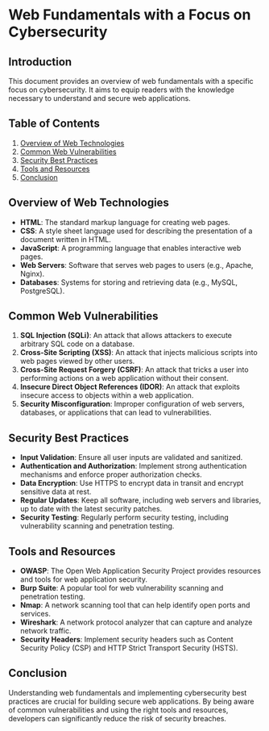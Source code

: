 # Web Fundamentals with a Focus on Cybersecurity

## Introduction

This document provides an overview of web fundamentals with a specific focus on cybersecurity. It aims to equip readers with the knowledge necessary to understand and secure web applications.

## Table of Contents

1. [Overview of Web Technologies](#overview-of-web-technologies)
2. [Common Web Vulnerabilities](#common-web-vulnerabilities)
3. [Security Best Practices](#security-best-practices)
4. [Tools and Resources](#tools-and-resources)
5. [Conclusion](#conclusion)

## Overview of Web Technologies

- **HTML**: The standard markup language for creating web pages.
- **CSS**: A style sheet language used for describing the presentation of a document written in HTML.
- **JavaScript**: A programming language that enables interactive web pages.
- **Web Servers**: Software that serves web pages to users (e.g., Apache, Nginx).
- **Databases**: Systems for storing and retrieving data (e.g., MySQL, PostgreSQL).

## Common Web Vulnerabilities

1. **SQL Injection (SQLi)**: An attack that allows attackers to execute arbitrary SQL code on a database.
2. **Cross-Site Scripting (XSS)**: An attack that injects malicious scripts into web pages viewed by other users.
3. **Cross-Site Request Forgery (CSRF)**: An attack that tricks a user into performing actions on a web application without their consent.
4. **Insecure Direct Object References (IDOR)**: An attack that exploits insecure access to objects within a web application.
5. **Security Misconfiguration**: Improper configuration of web servers, databases, or applications that can lead to vulnerabilities.

## Security Best Practices

- **Input Validation**: Ensure all user inputs are validated and sanitized.
- **Authentication and Authorization**: Implement strong authentication mechanisms and enforce proper authorization checks.
- **Data Encryption**: Use HTTPS to encrypt data in transit and encrypt sensitive data at rest.
- **Regular Updates**: Keep all software, including web servers and libraries, up to date with the latest security patches.
- **Security Testing**: Regularly perform security testing, including vulnerability scanning and penetration testing.

## Tools and Resources

- **OWASP**: The Open Web Application Security Project provides resources and tools for web application security.
- **Burp Suite**: A popular tool for web vulnerability scanning and penetration testing.
- **Nmap**: A network scanning tool that can help identify open ports and services.
- **Wireshark**: A network protocol analyzer that can capture and analyze network traffic.
- **Security Headers**: Implement security headers such as Content Security Policy (CSP) and HTTP Strict Transport Security (HSTS).

## Conclusion

Understanding web fundamentals and implementing cybersecurity best practices are crucial for building secure web applications. By being aware of common vulnerabilities and using the right tools and resources, developers can significantly reduce the risk of security breaches.
